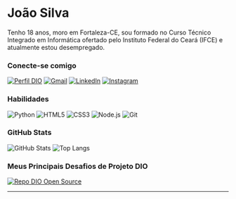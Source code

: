 # João Silva
Tenho 18 anos, moro em Fortaleza-CE, sou formado no Curso Técnico Integrado em Informática ofertado pelo Instituto Federal do Ceará (IFCE) e atualmente estou desempregado.

### Conecte-se comigo

[![Perfil DIO](https://img.shields.io/badge/Meu%20Perfil%20na%20DIO-30A3DC?style=for-the-badge)](https://web.dio.me/users/gjacinto0707/)
[![Gmail](https://img.shields.io/badge/Gmail-000000?style=for-the-badge&logo=gmail&logoColor=E94D5F)](mailto:gjacinto0707@gmail.com)
[![LinkedIn](https://img.shields.io/badge/LinkedIn-000000?style=for-the-badge&logo=linkedin&logoColor=30A3DC)](https://www.linkedin.com/in/jgabrielj7/)
[![Instagram](https://img.shields.io/badge/Instagram-000000?style=for-the-badge&logo=instagram&logoColor=7E36C2)](https://www.linkedin.com/in/jgabrielj7/)

### Habilidades

![Python](https://img.shields.io/badge/Python-000000?style=for-the-badge&logo=python&logoColor=EBCA10)
![HTML5](https://img.shields.io/badge/HTML5-000000?style=for-the-badge&logo=html5&logoColor=E88A0E)
![CSS3](https://img.shields.io/badge/CSS3-000000?style=for-the-badge&logo=css3&logoColor=30A3DC)
![Node.js](https://img.shields.io/badge/Node.js-000000?style=for-the-badge&logo=node.js&logoColor=329936)
![Git](https://img.shields.io/badge/Git-000000?style=for-the-badge&logo=git&logoColor=E94D5F)

### GitHub Stats

![GitHub Stats](https://github-readme-stats.vercel.app/api?username=JGabrielJ&theme=transparent&bg_color=000000&border_color=30A3DC&show_icons=true&icon_color=30A3DC&title_color=E94D5F&text_color=FFFFFF)
![Top Langs](https://github-readme-stats-git-masterrstaa-rickstaa.vercel.app/api/top-langs/?username=JGabrielJ&layout=compact&bg_color=000000&border_color=30A3DC&title_color=E94D5F&text_color=FFFFFF)

### Meus Principais Desafios de Projeto DIO

[![Repo DIO Open Source](https://github-readme-stats.vercel.app/api/pin/?username=JGabrielJ&repo=dio-lab-open-source&bg_color=000000&border_color=30A3DC&show_icons=true&icon_color=30A3DC&title_color=E94D5F&text_color=FFFFFF)](https://github.com/JGabrielJ/dio-lab-open-source)

---
